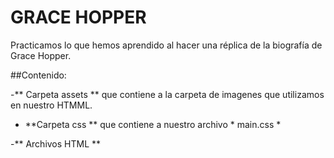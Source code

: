 # GRACE HOPPER

Practicamos lo que hemos aprendido al hacer una réplica de la biografía de Grace Hopper.

##Contenido:

 -** Carpeta assets ** que contiene a la carpeta de imagenes que utilizamos en nuestro HTMML.

- **Carpeta css ** que contiene a nuestro archivo * main.css *

-** Archivos HTML **

